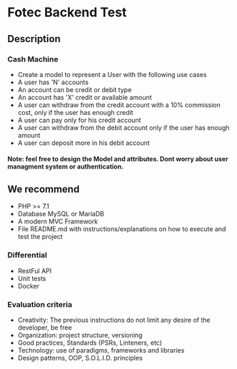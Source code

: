 # Fotec Backend Test

##  Description

### Cash Machine

* Create a model to represent a User with the following use cases
* A user has 'N' accounts
* An account can be credit or debit type
* An account has 'X' credit or available amount 
* A user can withdraw from the credit account with a 10% commission cost, only if the user has enough credit  
* A user can pay only for his credit account 
* A user can withdraw from the debit account only if the user has enough amount  
* A user can deposit more in his debit account 
#### Note: feel free to design the Model and attributes. Dont worry about user managment system or authentication.

## We recommend
* PHP >= 7.1
* Database MySQL or MariaDB
* A modern MVC Framework
* File README.md with instructions/explanations on how to execute and test the project

### Differential
* RestFul API
* Unit tests 
* Docker

### Evaluation criteria
* Creativity: The previous instructions do not limit any desire of the developer, be free
* Organization: project structure, versioning
* Good practices, Standards (PSRs, Linteners, etc)
* Technology: use of paradigms, frameworks and libraries
* Design patterns, OOP, S.O.L.I.D. principles
